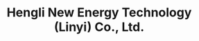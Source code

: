 ---
title: "Hengli New Energy Technology (Linyi) Co., Ltd."
description: "Spécialisé dans la R&D des batteries de puissance, propulsant la révolution énergétique verte avec des produits sûrs et performants"
bg_image: "images/feature-bg.jpg"
layout: "about"
draft: false

################################## About #####################################
about:
  enable : true
  image : "images/company/about.jpg"
  title : "Innovation et Qualité avant tout"
  content : "**Équipe de R&D** <br/>
  En tant que pionnier du secteur des énergies nouvelles, nous comprenons l'importance des technologies de pointe pour la compétitivité des produits. Notre entreprise dispose d'une équipe de R&D solide réunissant les meilleurs experts du secteur, engagés dans l'exploration et l'innovation des technologies de batteries au lithium. Grâce à des brevets propriétaires et à des technologies brevetées, nous restons à la pointe de l'industrie.<br/>
  **Gestion de la qualité**<br/>
  Chaque batterie qui sort de notre usine incarne notre engagement envers la qualité. Nous avons mis en place un système rigoureux de gestion de la qualité, allant de l’approvisionnement en matières premières, à la sélection des cellules, à l’assemblage, jusqu’aux tests finaux. Chaque étape est soigneusement contrôlée pour garantir des batteries performantes, sûres et fiables."

  button:
    enable : true
    label : "Télécharger le catalogue des spécifications"
    link : "#"

  funfacts:
  - icon : "fas fa-flask"
    name : "Brevets de R&D"
    count : "150"

  - icon : "fas fa-industry"
    name : "Capacité annuelle (GWh)"
    count : "35000"

  - icon : "fas fa-battery-full"
    name : "Véhicules équipés"
    count : "1000000"

  - icon : "fas fa-globe-asia"
    name : "Clients partenaires dans le monde"
    count : "150"

  - icon : "fas fa-shield-alt"
    name : "Certifications de sécurité internationales"
    count : "18"

  - icon : "fas fa-certificate"
    name : "PPM sans défaut"
    count : "50"

################################ feature #####################################
features:
  enable : true
  title : "Hengli New Energy : les chiffres parlent pour nous"
  feature_item:
  - icon : "fas fa-flask"
    name : "Technologie brevetée"
    content : "72 brevets technologiques mondiaux établissant des normes industrielles"

  - icon : "fas fa-industry"
    name : "Capacité de production annuelle"
    content : "5+ GWh de lignes de production intelligentes pour répondre aux besoins mondiaux"

  - icon : "fas fa-car"
    name : "Applications automobiles"
    content : "Plus d’un million de véhicules électriques équipés de nos batteries"

  - icon : "fas fa-shield-alt"
    name : "Certifications de sécurité internationales"
    content : "Plus de 20 certifications de sécurité reconnues à l'international"

  - icon : "fas fa-certificate"
    name : "Fiabilité du produit"
    content : "Taux de défauts extrêmement faible, normes de qualité parmi les meilleures du secteur"

  - icon : "fas fa-globe-asia"
    name : "Présence internationale"
    content : "Exportation vers plus de 30 pays, service à une clientèle mondiale"

# LFP Battery Product Section
product_section:
  enable: true
  header_title: "Spécialisés dans les batteries LFP pour booster vos produits"
  header_text: |
    Nous sommes une entreprise dédiée à la recherche et à la fabrication de batteries au lithium fer phosphate (LFP) de haute qualité. Grâce à notre technologie avancée et à notre contrôle strict de la qualité, nous fournissons des solutions énergétiques sûres, fiables et durables à des clients de divers secteurs.

  feature1:
    title: "Service OEM et personnalisation de logo"
    content: |
        Nous proposons des services OEM flexibles ainsi que la personnalisation de votre logo pour répondre à votre image de marque.

  feature2:
    title: "Avantage technologique des cellules"
    content: |
        Nos batteries intègrent des cellules LFP de haute qualité offrant une longue durée de vie, une sécurité exceptionnelle, une large plage de température et une densité énergétique élevée.

  feature3:
    title: "Bienvenue pour une visite"
    content: |
        Nous vous invitons cordialement à visiter notre usine afin de découvrir nos processus de production et notre savoir-faire technologique.

#################################### testimonial & mission vision #######################################
mission_vision:
  enable : false
  tabs:
  - id: "vision"
    name : "Vision"
    content : "Devenir un leader mondial de la révolution énergétique en propulsant un avenir zéro carbone grâce à l’innovation continue dans les batteries de puissance.  
      Nous aspirons à bâtir un monde énergétique vert, intelligent et efficace, fournissant non seulement une énergie de propulsion aux transports électriques et au stockage intelligent, mais contribuant également à la restauration écologique et au développement durable de la civilisation humaine.  
      Dans le futur, chaque ville sera alimentée par de l’énergie verte, chaque véhicule électrique sera équipé de nos batteries haute performance, et chaque foyer accédera à des systèmes de stockage sûrs, propres et intelligents. Avec une vision mondiale et une base technologique solide, nous serons à l’avant-garde de la transition énergétique des énergies fossiles vers les énergies renouvelables pour réaliser une véritable harmonie entre l’homme et la nature."

  - id: "Mission"
    name : "Mission"
    content : "Stimuler l'innovation par la technologie en développant et fabriquant des systèmes de batteries au lithium sûrs, fiables et performants.  
      Nous proposons des solutions énergétiques efficaces, intelligentes et vertes pour les véhicules électriques, le stockage industriel et résidentiel.  
      Grâce à une stratégie de déploiement mondiale, une gestion qualité rigoureuse et une co-innovation avec nos clients, nous construisons une marque énergétique compétitive à l’international, contribuant à l’électrification des transports, à la décarbonation énergétique et à l’intelligence des réseaux électriques.  
      Notre mission ne se limite pas à fournir de l’électricité : elle consiste à faire avancer le monde vers un avenir plus durable et respectueux de l’environnement."

  - id: "Approach"
    name : "Approche"
    content : "<br/>**Avancées technologiques** : Investissements continus en R&D axés sur les batteries solides, la charge rapide haute intensité, le démarrage à basse température et la gestion thermique pour améliorer à la fois la densité énergétique et la sécurité.<br>
      **Fabrication intelligente** : Développement de sites industriels selon les standards Industrie 4.0, intégrant automatisation, traçabilité et visualisation pour assurer qualité et cohérence.<br>
      **Écosystème collaboratif** : Coopération avec les constructeurs de véhicules, intégrateurs de systèmes de stockage et entreprises énergétiques pour bâtir une chaîne de valeur durable et collaborative.<br>
      **Économie circulaire** : Mise en place d’un système de recyclage vert pour le démontage efficace des batteries usagées et la réutilisation des matériaux, avec un taux d’utilisation supérieur à 95 %.<br>
      **Capital humain** : Recrutement de talents internationaux en électrochimie, électronique de puissance et fabrication intelligente pour former une équipe diversifiée et innovante, moteur de notre leadership technologique."

############################# call to action #################################
cta:
  enable : true
  # call to action content comes from "_index.md"
---